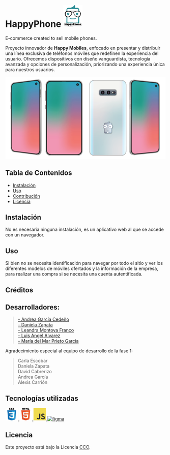 # HappyPhone <img  src="./img/logo.png" width="60" height="70">


E-commerce created to sell mobile phones.


Proyecto innovador de **Happy Mobiles**, enfocado en presentar y distribuir una línea exclusiva de teléfonos móviles que redefinen la experiencia del usuario. Ofrecemos dispositivos con diseño vanguardista, tecnología avanzada y opciones de personalización, priorizando una experiencia única para nuestros usuarios.

![imágen de un HappyPhone](./img/happyinicio.svg)


## Tabla de Contenidos

- [Instalación](#instalación)
- [Uso](#uso)
- [Contribución](#contribución)
- [Licencia](#licencia)

## Instalación
No es necesaria ninguna instalación, es un aplicativo web al que se accede con un navegador.
## Uso
Si bien no se necesita identificación para navegar por todo el sitio y ver los diferentes modelos de móviles ofertados y la información de la empresa, para realizar una compra si se necesita una cuenta autentificada.
## Créditos

## Desarrolladores:
   > <a href="https://www.linkedin.com/in/andrea-garc%C3%ADa-cede%C3%B1o-5467a15b/">- Andrea García Cedeño</a></br>
   > <a href="https://www.linkedin.com/in/daniela-zapata-6104b760/">- Daniela Zapata</a></br>
   > <a href="https://www.linkedin.com/in/leandramontoya/">- Leandra Montoya Franco</a></br>
   > <a href="https://www.linkedin.com/in/luis-angel-alvarez/">- Luis Angel Alvarez</a></br>
   > <a href="https://www.linkedin.com/in/mar-prieto-garcia/">- María del Mar Prieto Garcia</a>

   Agradecimiento especial al equipo de desarrollo de la fase 1:
   > Carla Escobar</br>
   > Daniela Zapata</br>
   > David Cabrerizo</br>
   > Andrea García</br>
   > Alexis Carrión

## Tecnologías utilizadas

 <p align="left"> <a href="https://www.w3schools.com/css/" target="_blank" rel="noreferrer"> <img src="https://raw.githubusercontent.com/devicons/devicon/master/icons/css3/css3-original-wordmark.svg" alt="css3" width="40" height="40"/> </a> <a href="https://www.w3.org/html/" target="_blank" rel="noreferrer"> <img src="https://raw.githubusercontent.com/devicons/devicon/master/icons/html5/html5-original-wordmark.svg" alt="html5" width="40" height="40"/> </a> <a href="https://developer.mozilla.org/en-US/docs/Web/JavaScript" target="_blank" rel="noreferrer"> <img src="https://raw.githubusercontent.com/devicons/devicon/master/icons/javascript/javascript-original.svg" alt="javascript" width="40" height="40"/> </a><a href="https://www.figma.com/file/FJHzTlgBTrsto9hPjBe51j/HappyPhone_v2.0?type=design&node-id=11%3A4&mode=design&t=77HC83KiNTqlz08J-1" target="_blank" rel="noreferrer"> <img src="https://www.vectorlogo.zone/logos/figma/figma-icon.svg" alt="figma" width="40" height="40"/> </a> </p>

## Licencia

Este proyecto está bajo la Licencia [CCO](LICENSE).